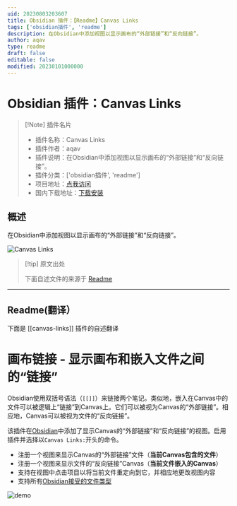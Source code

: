 ```yaml
---
uid: 20230803203607
title: Obsidian 插件：【Readme】Canvas Links
tags: ['obsidian插件', 'readme']
description: 在Obsidian中添加视图以显示画布的“外部链接”和“反向链接”。
author: aqav
type: readme
draft: false
editable: false
modified: 20230101000000
---
```


# Obsidian 插件：Canvas Links

> [!Note] 插件名片
> - 插件名称：Canvas Links
> - 插件作者：aqav
> - 插件说明：在Obsidian中添加视图以显示画布的“外部链接”和“反向链接”。
> - 插件分类：['obsidian插件', 'readme']
> - 项目地址：[点我访问](https://github.com/aqav/obsidian-canvas-links)
> - 国内下载地址：[下载安装](https://pkmer.cn/products/plugin/pluginMarket/?canvas-links)

## 概述

在Obsidian中添加视图以显示画布的“外部链接”和“反向链接”。

![Canvas Links](https://cdn.pkmer.cn/covers/canvas-links.gif!pkmer)

> [!tip] 原文出处
> 
>下面自述文件的来源于 [Readme](https://ghproxy.net/https://raw.githubusercontent.com/aqav/obsidian-canvas-links/master/README.md)
> 

---

## Readme(翻译）

下面是 [[canvas-links]] 插件的自述翻译


# 画布链接 - 显示画布和嵌入文件之间的“链接”

Obsidian使用双括号语法（`[[]]`）来链接两个笔记。类似地，嵌入在Canvas中的文件可以被逻辑上“链接”到Canvas上。它们可以被视为Canvas的“外部链接”。相应地，Canvas可以被视为文件的“反向链接”。

该插件在[Obsidian](https://obsidian.md/)中添加了显示Canvas的“外部链接”和“反向链接”的视图。启用插件并选择以`Canvas Links:`开头的命令。

- 注册一个视图来显示Canvas的“外部链接”文件（**当前Canvas包含的文件**）
- 注册一个视图来显示文件的“反向链接”Canvas（**当前文件嵌入的Canvas**）
- 支持在视图中点击项目以将当前文件重定向到它，并相应地更改视图内容
- 支持所有[Obsidian接受的文件类型](https://help.obsidian.md/Advanced+topics/Accepted+file+formats)

![demo](./image/demo.gif)



